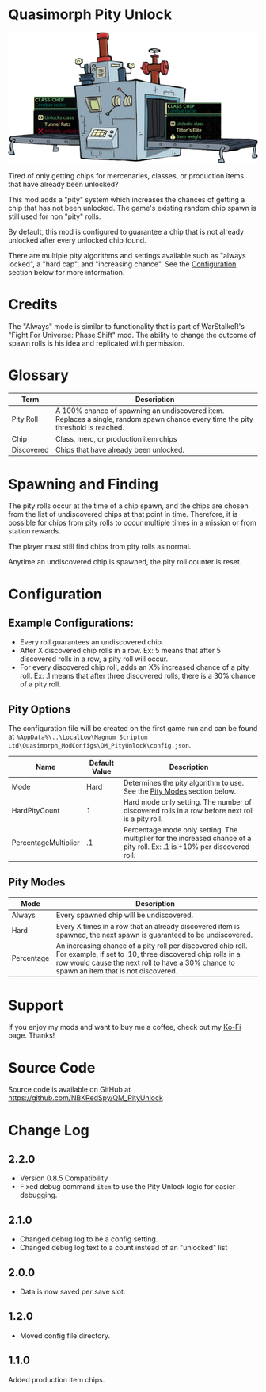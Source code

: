 # Quasimorph Pity Unlock

![thumbnail icon](media/thumbnail.png)

Tired of only getting chips for mercenaries, classes, or production items that have already been unlocked?

This mod adds a "pity" system which increases the chances of getting a chip that has not been unlocked.  The game's existing random chip spawn is still used for non "pity" rolls.

By default, this mod is configured to guarantee a chip that is not already unlocked after every unlocked chip found.

There are multiple pity algorithms and settings available such as "always locked", a "hard cap", and "increasing chance".  See the [Configuration](#configuration) section below for more information.

# Credits
The "Always" mode is similar to functionality that is part of WarStalkeR's "Fight For Universe: Phase Shift" mod. The ability to change the outcome of spawn rolls is his idea and replicated with permission.

# Glossary
|Term|Description|
|--|--|
|Pity Roll|A 100% chance of spawning an undiscovered item.  Replaces a single, random spawn chance every time the pity threshold is reached.|
|Chip|Class, merc, or production item chips|
|Discovered|Chips that have already been unlocked.|

# Spawning and Finding
The pity rolls occur at the time of a chip spawn, and the chips are chosen from the list of undiscovered chips at that point in time.  Therefore, it is possible for chips from pity rolls to occur multiple times in a mission or from station rewards.  

The player must still find chips from pity rolls as normal.

Anytime an undiscovered chip is spawned, the pity roll counter is reset.

# Configuration

## Example Configurations:
* Every roll guarantees an undiscovered chip.
* After X discovered chip rolls in a row.  Ex: 5 means that after 5 discovered rolls in a row, a pity roll will occur.
* For every discovered chip roll, adds an X% increased chance of a pity roll.  Ex: .1 means that after three discovered rolls, there is a 30% chance of a pity roll.

## Pity Options
The configuration file will be created on the first game run and can be found at `%AppData%\..\LocalLow\Magnum Scriptum Ltd\Quasimorph_ModConfigs\QM_PityUnlock\config.json`.

|Name|Default Value|Description|
|--|--|--|
|Mode|Hard|Determines the pity algorithm to use. See the [Pity Modes](#pity-modes) section below.|
|HardPityCount|1|Hard mode only setting.  The number of discovered rolls in a row before next roll is a pity roll.|
|PercentageMultiplier|.1|Percentage mode only setting.  The multiplier for the increased chance of a pity roll.  Ex: .1 is +10% per discovered roll.|

## Pity Modes

|Mode|Description|
|--|--|
|Always|Every spawned chip will be undiscovered.|
|Hard|Every X times in a row that an already discovered item is spawned, the next spawn is guaranteed to be undiscovered.|
|Percentage|An increasing chance of a pity roll per discovered chip roll.  For example, if set to .10, three discovered chip rolls in a row would cause the next roll to have a 30% chance to spawn an item that is not discovered.|

# Support
If you enjoy my mods and want to buy me a coffee, check out my [Ko-Fi](https://ko-fi.com/nbkredspy71915) page.
Thanks!

# Source Code
Source code is available on GitHub at https://github.com/NBKRedSpy/QM_PityUnlock

# Change Log
## 2.2.0
* Version 0.8.5 Compatibility
* Fixed debug command `item` to use the Pity Unlock logic for easier debugging.

## 2.1.0
* Changed debug log to be a config setting.
* Changed debug log text to a count instead of an "unlocked" list

## 2.0.0
* Data is now saved per save slot.

## 1.2.0
* Moved config file directory.

## 1.1.0
Added production item chips.

